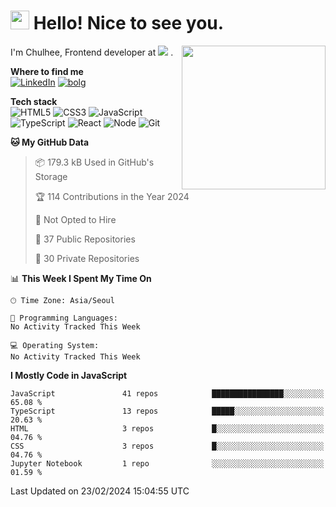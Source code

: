 <h1><img src="https://emojis.slackmojis.com/emojis/images/1531849430/4246/blob-sunglasses.gif?1531849430" width="30"/> Hello! Nice to see you.</h1>
<img align='right' src="https://media.giphy.com/media/M9gbBd9nbDrOTu1Mqx/giphy.gif" width="230">
<p> 
  I'm Chulhee, Frontend developer at 
  <picture>
    <source srcset="https://user-images.githubusercontent.com/39752259/171427454-e07abb6f-2fac-4df5-ae35-354ca7b98a07.png" media="(prefers-color-scheme: dark)">
    <img src="https://user-images.githubusercontent.com/39752259/171427563-c39f16d4-579e-40a6-a908-0bdc2675a160.png">
  </picture>. 
</p>

**Where to find me**  
[![LinkedIn](https://img.shields.io/badge/-LinkedIn-blue?style=flat-square&logo=linkedin)](https://www.linkedin.com/in/chulhee-jang)
[![bolg](https://img.shields.io/badge/-BLOG-lightgrey?style=flat-square)](https://jcon.tistory.com)

**Tech stack**  
![HTML5](https://img.shields.io/badge/-HTML5-F05032?style=flat-square&logo=html5&logoColor=ffffff)
![CSS3](https://img.shields.io/badge/-CSS3-007ACC?style=flat-square&logo=css3)
![JavaScript](https://img.shields.io/badge/-JavaScript-%23F7DF1C?style=flat-square&logo=javascript&logoColor=000000&labelColor=%23F7DF1C&color=%23FFCE5A)
![TypeScript](https://img.shields.io/badge/-TypeScript-007ACC?style=flat-square&logo=typescript&logoColor=white)
![React](https://img.shields.io/badge/-React-222222?style=flat-square&logo=react)
![Node](https://img.shields.io/badge/-Nodejs-43853d?style=flat-square&logo=Node.js&logoColor=white)
![Git](https://img.shields.io/badge/-Git-F05032?style=flat-square&logo=git&logoColor=ffffff)

<!--START_SECTION:waka-->
**🐱 My GitHub Data** 

> 📦 179.3 kB Used in GitHub's Storage 
 > 
> 🏆 114 Contributions in the Year 2024
 > 
> 🚫 Not Opted to Hire
 > 
> 📜 37 Public Repositories 
 > 
> 🔑 30 Private Repositories 
 > 
📊 **This Week I Spent My Time On** 

```text
🕑︎ Time Zone: Asia/Seoul

💬 Programming Languages: 
No Activity Tracked This Week

💻 Operating System: 
No Activity Tracked This Week
```

**I Mostly Code in JavaScript** 

```text
JavaScript               41 repos            ████████████████░░░░░░░░░   65.08 % 
TypeScript               13 repos            █████░░░░░░░░░░░░░░░░░░░░   20.63 % 
HTML                     3 repos             █░░░░░░░░░░░░░░░░░░░░░░░░   04.76 % 
CSS                      3 repos             █░░░░░░░░░░░░░░░░░░░░░░░░   04.76 % 
Jupyter Notebook         1 repo              ░░░░░░░░░░░░░░░░░░░░░░░░░   01.59 % 
```




 Last Updated on 23/02/2024 15:04:55 UTC
<!--END_SECTION:waka-->
